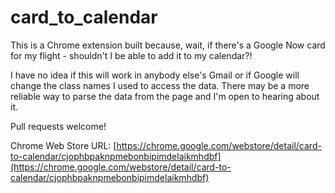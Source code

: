 # card_to_calendar

This is a Chrome extension built because, wait, if there's a Google Now card for my flight - shouldn't I be able to add it to my calendar?!

I have no idea if this will work in anybody else's Gmail or if Google will change the class names I used to access the data. There may be a more reliable way to parse the data from the page and I'm open to hearing about it.

Pull requests welcome!

Chrome Web Store URL:
[https://chrome.google.com/webstore/detail/card-to-calendar/cjophbpaknpmebonbipimdelaikmhdbf](https://chrome.google.com/webstore/detail/card-to-calendar/cjophbpaknpmebonbipimdelaikmhdbf)